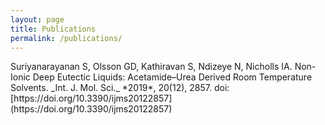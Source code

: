```yaml
---
layout: page
title: Publications
permalink: /publications/
---
```

<script type='text/javascript' src='https://d1bxh8uas1mnw7.cloudfront.net/assets/embed.js'></script>

<div data-badge-type='1' class='altmetric-embed' data-badge-popover='tight' data-doi="10.3390/ijms20122857"></div>
Suriyanarayanan S, Olsson GD, Kathiravan S, Ndizeye N, Nicholls IA. Non-Ionic Deep Eutectic Liquids: Acetamide–Urea Derived Room Temperature Solvents. _Int. J. Mol. Sci._ *2019*, 20(12), 2857. doi: [https://doi.org/10.3390/ijms20122857](https://doi.org/10.3390/ijms20122857)
